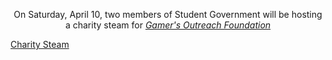 <p style = "text-align: center;">On Saturday, April 10, two members of Student Government will be hosting
                                 a charity steam for <em><a href="https://gamersoutreach.org/">Gamer's Outreach Foundation</p></em></a>

<script src="https://cdn.logwork.com/widget/countdown.js"></script>
<a href="https://logwork.com/countdown-timer" class="countdown-timer" data-style="circles" data-timezone="America/New_York" data-date="2021-04-10 09:00" data-background="#99afde">Charity Steam</a>

